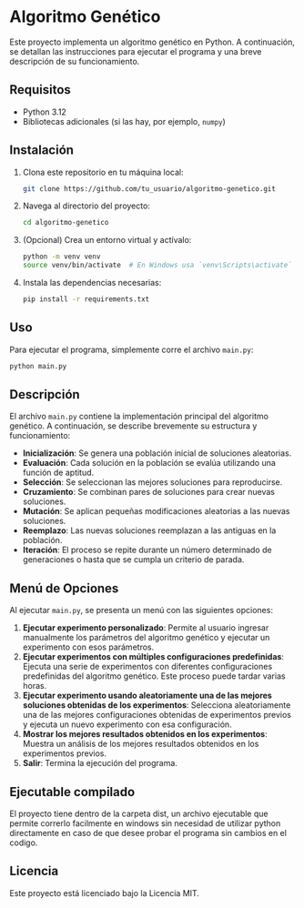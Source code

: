 # Algoritmo Genético

Este proyecto implementa un algoritmo genético en Python. A continuación, se detallan las instrucciones para ejecutar el programa y una breve descripción de su funcionamiento.

## Requisitos

- Python 3.12
- Bibliotecas adicionales (si las hay, por ejemplo, `numpy`)

## Instalación

1. Clona este repositorio en tu máquina local:
    ```bash
    git clone https://github.com/tu_usuario/algoritmo-genetico.git
    ```
2. Navega al directorio del proyecto:
    ```bash
    cd algoritmo-genetico
    ```
3. (Opcional) Crea un entorno virtual y actívalo:
    ```bash
    python -m venv venv
    source venv/bin/activate  # En Windows usa `venv\Scripts\activate`
    ```
4. Instala las dependencias necesarias:
    ```bash
    pip install -r requirements.txt
    ```

## Uso

Para ejecutar el programa, simplemente corre el archivo `main.py`:
```bash
python main.py
```

## Descripción

El archivo `main.py` contiene la implementación principal del algoritmo genético. A continuación, se describe brevemente su estructura y funcionamiento:

- **Inicialización**: Se genera una población inicial de soluciones aleatorias.
- **Evaluación**: Cada solución en la población se evalúa utilizando una función de aptitud.
- **Selección**: Se seleccionan las mejores soluciones para reproducirse.
- **Cruzamiento**: Se combinan pares de soluciones para crear nuevas soluciones.
- **Mutación**: Se aplican pequeñas modificaciones aleatorias a las nuevas soluciones.
- **Reemplazo**: Las nuevas soluciones reemplazan a las antiguas en la población.
- **Iteración**: El proceso se repite durante un número determinado de generaciones o hasta que se cumpla un criterio de parada.

## Menú de Opciones

Al ejecutar `main.py`, se presenta un menú con las siguientes opciones:

1. **Ejecutar experimento personalizado**: Permite al usuario ingresar manualmente los parámetros del algoritmo genético y ejecutar un experimento con esos parámetros.
2. **Ejecutar experimentos con múltiples configuraciones predefinidas**: Ejecuta una serie de experimentos con diferentes configuraciones predefinidas del algoritmo genético. Este proceso puede tardar varias horas.
3. **Ejecutar experimento usando aleatoriamente una de las mejores soluciones obtenidas de los experimentos**: Selecciona aleatoriamente una de las mejores configuraciones obtenidas de experimentos previos y ejecuta un nuevo experimento con esa configuración.
4. **Mostrar los mejores resultados obtenidos en los experimentos**: Muestra un análisis de los mejores resultados obtenidos en los experimentos previos.
5. **Salir**: Termina la ejecución del programa.

## Ejecutable compilado

El proyecto tiene dentro de la carpeta dist, un archivo ejecutable que permite correrlo facilmente en windows sin necesidad de utilizar python directamente en caso de que desee probar el programa sin cambios en el codigo.

## Licencia

Este proyecto está licenciado bajo la Licencia MIT.
